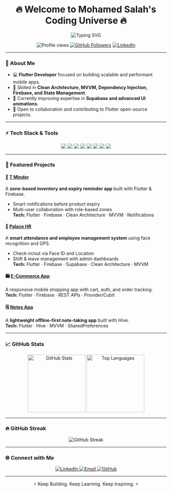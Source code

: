 <h1 align="center">🔥 Welcome to Mohamed Salah's Coding Universe 🔥</h1>

<p align="center">
  <img src="https://readme-typing-svg.herokuapp.com?font=Fira+Code&size=22&pause=1000&center=true&vCenter=true&width=480&lines=Flutter+Developer;Building+High-Quality+Mobile+Apps!;Clean+Architecture+%7C+MVVM+%7C+Firebase+Expert" alt="Typing SVG">
</p>

<p align="center">
  <img src="https://komarev.com/ghpvc/?username=mohameddsalah60&label=🔥+Profile+Views&color=ff4500&style=flat" alt="Profile views" />
  <a href="https://github.com/mohameddsalah60"><img src="https://img.shields.io/github/followers/mohameddsalah60?label=Follow&style=social" alt="GitHub Followers"></a>
  <a href="https://www.linkedin.com/in/mohamed-salah-415b77321/"><img src="https://img.shields.io/badge/Connect%20on%20LinkedIn-blue?style=flat&logo=linkedin" alt="LinkedIn"></a>
</p>

---

### 🌟 About Me

- 💻 **Flutter Developer** focused on building scalable and performant mobile apps.  
- 🧠 Skilled in **Clean Architecture, MVVM, Dependency Injection, Firebase, and State Management**.  
- 🚀 Currently improving expertise in **Supabase and advanced UI animations**.  
- 💬 Open to collaboration and contributing to Flutter open-source projects.  

---

### ⚡ Tech Stack & Tools

<p align="center">
  <img src="https://img.shields.io/badge/Language-Dart-0175C2?style=for-the-badge&logo=dart&logoColor=white" />
  <img src="https://img.shields.io/badge/Framework-Flutter-02569B?style=for-the-badge&logo=flutter&logoColor=white" />
  <img src="https://img.shields.io/badge/Backend-Firebase-FFCA28?style=for-the-badge&logo=firebase&logoColor=white" />
  <img src="https://img.shields.io/badge/Database-Hive-FF7F50?style=for-the-badge&logo=hive&logoColor=white" />
  <img src="https://img.shields.io/badge/Database-SQLite-003B57?style=for-the-badge&logo=sqlite&logoColor=white" />
  <img src="https://img.shields.io/badge/Tools-Postman-FF6C37?style=for-the-badge&logo=postman&logoColor=white" />
  <img src="https://img.shields.io/badge/Version%20Control-GitHub-181717?style=for-the-badge&logo=github&logoColor=white" />
  <img src="https://img.shields.io/badge/Principles-SOLID-4CAF50?style=for-the-badge" />
</p>

---

### 🚀 Featured Projects  

#### 🧾 [T Minder](https://github.com/mohameddsalah60/T-Minder)
A **zone-based inventory and expiry reminder app** built with Flutter & Firebase.  
- Smart notifications before product expiry  
- Multi-user collaboration with role-based zones  
**Tech:** Flutter · Firebase · Clean Architecture · MVVM · Notifications  

#### 🏢 [Palace HR](https://github.com/mohameddsalah60/palace_hr)
A **smart attendance and employee management system** using face recognition and GPS.  
- Check-in/out via Face ID and Location  
- Shift & leave management with admin dashboards  
**Tech:** Flutter · Firebase · Supabase · Clean Architecture · MVVM  

#### 🛍️ [E-Commerce App](https://github.com/mohameddsalah60/ecommerce_app)
A responsive mobile shopping app with cart, auth, and order tracking.  
**Tech:** Flutter · Firebase · REST APIs · Provider/Cubit  

#### 🗒️ [Notes App](https://github.com/mohameddsalah60/notes_app)
A **lightweight offline-first note-taking app** built with Hive.  
**Tech:** Flutter · Hive · MVVM · SharedPreferences  

---

### 📈 GitHub Stats

<p align="center">
  <img height="180em" src="https://github-readme-stats.vercel.app/api?username=mohameddsalah60&show_icons=true&theme=radical&count_private=true" alt="GitHub Stats" />
  <img height="180em" src="https://github-readme-stats.vercel.app/api/top-langs/?username=mohameddsalah60&layout=compact&theme=radical&hide_border=true" alt="Top Languages" />
</p>

---

### 🔥 GitHub Streak

<p align="center">
  <img src="https://github-readme-streak-stats.herokuapp.com/?user=mohameddsalah60&theme=radical&fire=DD2727&ring=DD2727" alt="GitHub Streak" />
</p>

---

### 🌐 Connect with Me  

<p align="center">
  <a href="https://www.linkedin.com/in/mohamed-salah-415b77321/" target="_blank">
    <img src="https://img.shields.io/badge/LinkedIn-0077B5?style=for-the-badge&logo=linkedin&logoColor=white" alt="LinkedIn" />
  </a>
  <a href="mailto:mohamedsalahdev2004@gmail.com" target="_blank">
    <img src="https://img.shields.io/badge/Email-D14836?style=for-the-badge&logo=gmail&logoColor=white" alt="Email" />
  </a>
  <a href="https://github.com/mohameddsalah60" target="_blank">
    <img src="https://img.shields.io/badge/GitHub-333?style=for-the-badge&logo=github&logoColor=white" alt="GitHub" />
  </a>
</p>

---

<p align="center">⚡ Keep Building. Keep Learning. Keep Inspiring. ⚡</p>
